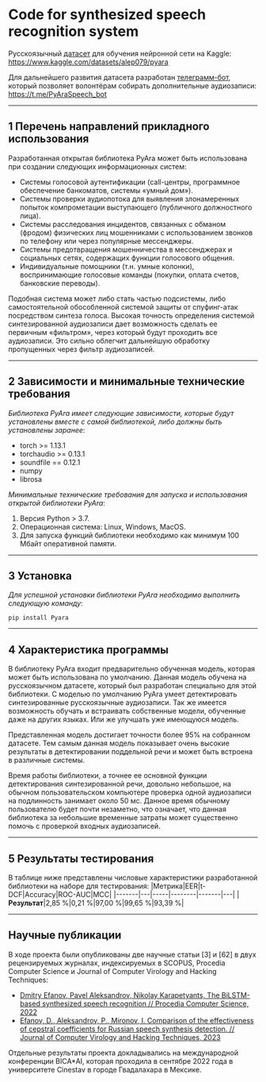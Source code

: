 # Code for synthesized speech recognition system

Русскоязычный [датасет](https://www.kaggle.com/datasets/alep079/pyara
) для обучения нейронной сети на Kaggle: https://www.kaggle.com/datasets/alep079/pyara

Для дальнейшего развития датасета разработан [телеграмм-бот](https://t.me/PyAraSpeech_bot), который позволяет волонтёрам собирать дополнительные аудиозаписи: https://t.me/PyAraSpeech_bot

---

## 1 Перечень направлений прикладного использования
Разработанная открытая библиотека PyAra может быть использована при создании следующих информационных систем:
* Системы голосовой аутентификации (call-центры, программное обеспечение банкоматов, системы «умный дом»).
* Системы проверки аудиопотока для выявления злонамеренных попыток компрометации выступающего (публичного должностного лица).
* Системы расследования инцидентов, связанных с обманом (фродом) физических лиц мошенниками с использованием звонков по телефону или  через популярные мессенджеры.
* Системы предотвращения мошенничества в мессенджерах и социальных сетях, содержащих функции голосового общения.
* Индивидуальные помощники (т.н. умные колонки), воспринимающие голосовые команды (покупки, оплата счетов, банковские переводы).

Подобная система может либо стать частью подсистемы, либо самостоятельной обособленной системой защиты от спуфинг-атак посредством синтеза голоса.
Высокая точность определения системой синтезированной аудиозаписи дает возможность сделать ее первичным «фильтром», через который будут проходить все аудиозаписи. Это сильно облегчит дальнейшую обработку пропущенных через фильтр аудиозаписей.

---
## 2 Зависимости и минимальные технические требования
_Библиотека PyAra имеет следующие зависимости, которые будут установлены вместе с самой библиотекой, либо должны быть установлены заранее_:
* torch >= 1.13.1
* torchaudio >= 0.13.1
* soundfile == 0.12.1
* numpy
* librosa

_Минимальные технические требования для запуска и использования открытой библиотеки PyAra_:
1) Версия Python > 3.7.
2) Операционная система: Linux, Windows, MacOS.
3) Для запуска функций библиотеки необходимо как минимум 100 Мбайт оперативной памяти.

---

## 3 Установка
_Для успешной установки библиотеки PyAra необходимо выполнить следующую команду_:
```
pip install Pyara
```

---
## 4 Характеристика программы
В библиотеку PyAra входит предварительно обученная модель, которая может быть использована по умолчанию. Данная модель обучена на русскоязычном датасете, который был разработан специально для этой библиотеки. С моделью по умолчанию PyAra умеет детектировать синтезированные русскоязычные аудиозаписи. Так же имеется возможность обучать и встраивать собственные модели, обученные даже на других языках. Или же улучшать уже имеющуюся модель.


Представленная модель достигает точности более 95% на собранном датасете. Тем самым данная модель показывает очень высокие результаты в детектировании поддельной речи и может быть встроена в различные системы.

Время работы библиотеки, а точнее ее основной функции детектирования синтезированной речи, довольно небольшое, на обычном пользовательском компьютере проверка одной аудиозаписи на подлинность занимает около 50 мс. Данное время обычному пользователю будет почти незаметно, что означает, что данная библиотека за небольшие временные затраты может существенно помочь с проверкой входных аудиозаписей.


---
## 5 Результаты тестирования

В таблице ниже представлены числовые характеристики разработанной библиотеки на наборе для тестирования:
|Метрика|EER|t-DCF|Accuracy|ROC-AUC|MCC|
|-------|---|-----|--------|-------|---|
|__Результат__|2,85 %|0,21 %|97,00 %|99,65 %|93,39 %|

---

## Научные публикации

В ходе проекта были опубликованы две научные статьи [3] и [62] в двух рецензируемых журналах, индексируемых в SCOPUS, Procedia Computer Science и Journal of Computer Virology and Hacking Techniques:
* [Dmitry Efanov, Pavel Aleksandrov, Nikolay Karapetyants, The BiLSTM-based synthesized speech recognition // Procedia Computer Science, 2022](https://doi.org/10.1016/j.procs.2022.11.086)
* [Efanov, D., Aleksandrov, P., Mironov, I. Comparison of the effectiveness of cepstral coefficients for Russian speech synthesis detection. // Journal of Computer Virology and Hacking Techniques, 2023](https://link.springer.com/article/10.1007/s11416-023-00491-0)

Отдельные результаты проекта докладывались на международной конференции BICA*AI, которая проходила в сентябре 2022 года в университете Cinestav в городе Гвадалахара в Мексике.
